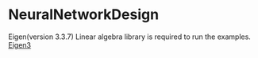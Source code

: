 # NeuralNetworkDesign

Eigen(version 3.3.7) Linear algebra library is required to run the examples.
[Eigen3](http://eigen.tuxfamily.org/index.php?title=Main_Page)

